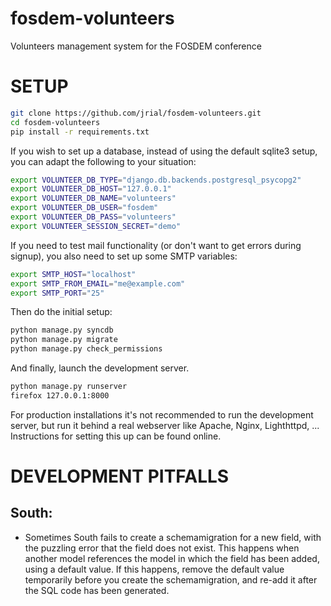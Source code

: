 fosdem-volunteers
=================

Volunteers management system for the FOSDEM conference

SETUP
=====
```bash
git clone https://github.com/jrial/fosdem-volunteers.git
cd fosdem-volunteers
pip install -r requirements.txt
```

If you wish to set up a database, instead of using the default sqlite3 setup, you can adapt the following to your situation:

```bash
export VOLUNTEER_DB_TYPE="django.db.backends.postgresql_psycopg2"
export VOLUNTEER_DB_HOST="127.0.0.1"
export VOLUNTEER_DB_NAME="volunteers"
export VOLUNTEER_DB_USER="fosdem"
export VOLUNTEER_DB_PASS="volunteers"
export VOLUNTEER_SESSION_SECRET="demo"
```

If you need to test mail functionality (or don't want to get errors during signup), you also need to set up some SMTP variables:

```bash
export SMTP_HOST="localhost"
export SMTP_FROM_EMAIL="me@example.com"
export SMTP_PORT="25"
```

Then do the initial setup:

```bash
python manage.py syncdb
python manage.py migrate
python manage.py check_permissions
```

And finally, launch the development server.

```bash
python manage.py runserver
firefox 127.0.0.1:8000
```

For production installations it's not recommended to run the development server, but run it behind a real webserver like Apache, Nginx, Lighthttpd, ... Instructions for setting this up can be found online.


DEVELOPMENT PITFALLS
====================

South:
------

* Sometimes South fails to create a schemamigration for a new field, with the puzzling error that the field does not exist. This happens when another model references the model in which the field has been added, using a default value. If this happens, remove the default value temporarily before you create the schemamigration, and re-add it after the SQL code has been generated.
